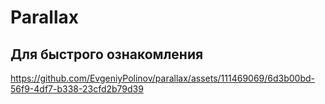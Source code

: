 # Parallax

## Для быстрого ознакомления

https://github.com/EvgeniyPolinov/parallax/assets/111469069/6d3b00bd-56f9-4df7-b338-23cfd2b79d39

